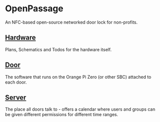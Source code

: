 # OpenPassage

An NFC-based open-source networked door lock for non-profits.

## [Hardware](hardware/)
Plans, Schematics and Todos for the hardware itself.

## [Door](door/)
The software that runs on the Orange Pi Zero (or other SBC) attached to each door.

## [Server](server/)
The place all doors talk to - offers a calendar where users and groups can be given different permissions for different time ranges.
